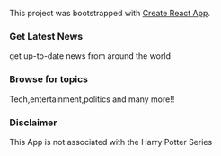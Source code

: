 This project was bootstrapped with [Create React App](https://github.com/facebook/create-react-app).

### Get Latest News

get up-to-date news from around the world

### Browse for topics
Tech,entertainment,politics and many more!!



### Disclaimer
This App is not associated with the Harry Potter Series
